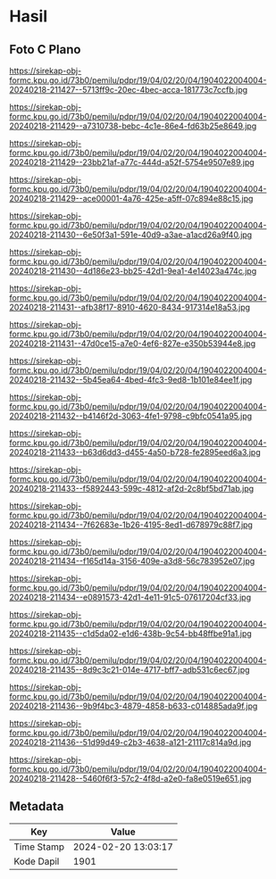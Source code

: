 # Hasil

## Foto C Plano

https://sirekap-obj-formc.kpu.go.id/73b0/pemilu/pdpr/19/04/02/20/04/1904022004004-20240218-211427--5713ff9c-20ec-4bec-acca-181773c7ccfb.jpg

https://sirekap-obj-formc.kpu.go.id/73b0/pemilu/pdpr/19/04/02/20/04/1904022004004-20240218-211429--a7310738-bebc-4c1e-86e4-fd63b25e8649.jpg

https://sirekap-obj-formc.kpu.go.id/73b0/pemilu/pdpr/19/04/02/20/04/1904022004004-20240218-211429--23bb21af-a77c-444d-a52f-5754e9507e89.jpg

https://sirekap-obj-formc.kpu.go.id/73b0/pemilu/pdpr/19/04/02/20/04/1904022004004-20240218-211429--ace00001-4a76-425e-a5ff-07c894e88c15.jpg

https://sirekap-obj-formc.kpu.go.id/73b0/pemilu/pdpr/19/04/02/20/04/1904022004004-20240218-211430--6e50f3a1-591e-40d9-a3ae-a1acd26a9f40.jpg

https://sirekap-obj-formc.kpu.go.id/73b0/pemilu/pdpr/19/04/02/20/04/1904022004004-20240218-211430--4d186e23-bb25-42d1-9ea1-4e14023a474c.jpg

https://sirekap-obj-formc.kpu.go.id/73b0/pemilu/pdpr/19/04/02/20/04/1904022004004-20240218-211431--afb38f17-8910-4620-8434-917314e18a53.jpg

https://sirekap-obj-formc.kpu.go.id/73b0/pemilu/pdpr/19/04/02/20/04/1904022004004-20240218-211431--47d0ce15-a7e0-4ef6-827e-e350b53944e8.jpg

https://sirekap-obj-formc.kpu.go.id/73b0/pemilu/pdpr/19/04/02/20/04/1904022004004-20240218-211432--5b45ea64-4bed-4fc3-9ed8-1b101e84ee1f.jpg

https://sirekap-obj-formc.kpu.go.id/73b0/pemilu/pdpr/19/04/02/20/04/1904022004004-20240218-211432--b4146f2d-3063-4fe1-9798-c9bfc0541a95.jpg

https://sirekap-obj-formc.kpu.go.id/73b0/pemilu/pdpr/19/04/02/20/04/1904022004004-20240218-211433--b63d6dd3-d455-4a50-b728-fe2895eed6a3.jpg

https://sirekap-obj-formc.kpu.go.id/73b0/pemilu/pdpr/19/04/02/20/04/1904022004004-20240218-211433--f5892443-599c-4812-af2d-2c8bf5bd71ab.jpg

https://sirekap-obj-formc.kpu.go.id/73b0/pemilu/pdpr/19/04/02/20/04/1904022004004-20240218-211434--7f62683e-1b26-4195-8ed1-d678979c88f7.jpg

https://sirekap-obj-formc.kpu.go.id/73b0/pemilu/pdpr/19/04/02/20/04/1904022004004-20240218-211434--f165d14a-3156-409e-a3d8-56c783952e07.jpg

https://sirekap-obj-formc.kpu.go.id/73b0/pemilu/pdpr/19/04/02/20/04/1904022004004-20240218-211434--e0891573-42d1-4e11-91c5-07617204cf33.jpg

https://sirekap-obj-formc.kpu.go.id/73b0/pemilu/pdpr/19/04/02/20/04/1904022004004-20240218-211435--c1d5da02-e1d6-438b-9c54-bb48ffbe91a1.jpg

https://sirekap-obj-formc.kpu.go.id/73b0/pemilu/pdpr/19/04/02/20/04/1904022004004-20240218-211435--8d9c3c21-014e-4717-bff7-adb531c6ec67.jpg

https://sirekap-obj-formc.kpu.go.id/73b0/pemilu/pdpr/19/04/02/20/04/1904022004004-20240218-211436--9b9f4bc3-4879-4858-b633-c014885ada9f.jpg

https://sirekap-obj-formc.kpu.go.id/73b0/pemilu/pdpr/19/04/02/20/04/1904022004004-20240218-211436--51d99d49-c2b3-4638-a121-21117c814a9d.jpg

https://sirekap-obj-formc.kpu.go.id/73b0/pemilu/pdpr/19/04/02/20/04/1904022004004-20240218-211428--5460f6f3-57c2-4f8d-a2e0-fa8e0519e651.jpg


## Metadata

| Key        | Value               |
| ---------- | ------------------- |
| Time Stamp | 2024-02-20 13:03:17 |
| Kode Dapil | 1901                |



